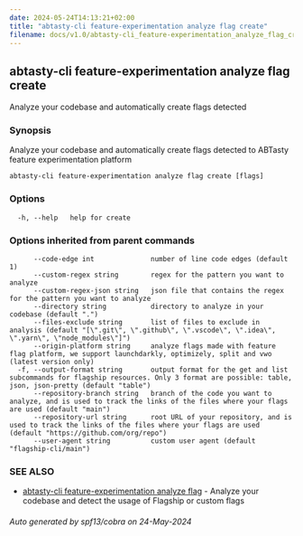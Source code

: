 ```yaml
---
date: 2024-05-24T14:13:21+02:00
title: "abtasty-cli feature-experimentation analyze flag create"
filename: docs/v1.0/abtasty-cli_feature-experimentation_analyze_flag_create.md
---
```

## abtasty-cli feature-experimentation analyze flag create

Analyze your codebase and automatically create flags detected

### Synopsis

Analyze your codebase and automatically create flags detected to ABTasty feature experimentation platform

```
abtasty-cli feature-experimentation analyze flag create [flags]
```

### Options

```
  -h, --help   help for create
```

### Options inherited from parent commands

```
      --code-edge int              number of line code edges (default 1)
      --custom-regex string        regex for the pattern you want to analyze
      --custom-regex-json string   json file that contains the regex for the pattern you want to analyze
      --directory string           directory to analyze in your codebase (default ".")
      --files-exclude string       list of files to exclude in analysis (default "[\".git\", \".github\", \".vscode\", \".idea\", \".yarn\", \"node_modules\"]")
      --origin-platform string     analyze flags made with feature flag platform, we support launchdarkly, optimizely, split and vwo (latest version only)
  -f, --output-format string       output format for the get and list subcommands for flagship resources. Only 3 format are possible: table, json, json-pretty (default "table")
      --repository-branch string   branch of the code you want to analyze, and is used to track the links of the files where your flags are used (default "main")
      --repository-url string      root URL of your repository, and is used to track the links of the files where your flags are used (default "https://github.com/org/repo")
      --user-agent string          custom user agent (default "flagship-cli/main")
```

### SEE ALSO

* [abtasty-cli feature-experimentation analyze flag](/docs/v1.0/abtasty-cli_feature-experimentation_analyze_flag.md)	 - Analyze your codebase and detect the usage of Flagship or custom flags

###### Auto generated by spf13/cobra on 24-May-2024
